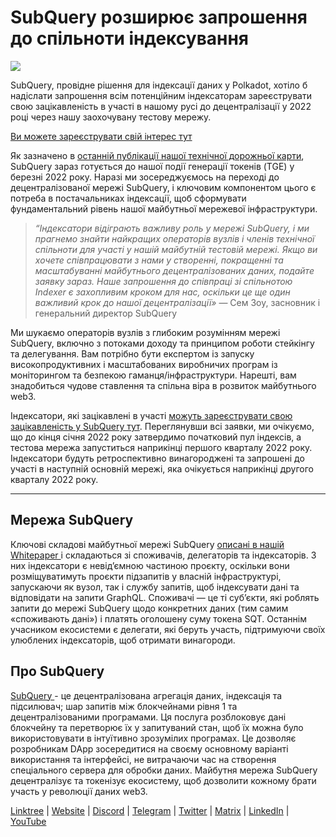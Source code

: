 # SubQuery розширює запрошення до спільноти індексування

![](https://miro.medium.com/max/1400/1*qa014uV1jHA2WTVhUadrdA.png)

SubQuery, провідне рішення для індексації даних у Polkadot, хотіло б надіслати запрошення всім потенційним індексаторам зареєструвати свою зацікавленість в участі в нашому русі до децентралізації у 2022 році через нашу заохочувану тестову мережу.

[Ви можете зареєструвати свій інтерес тут ](https://forms.gle/RyXyhb8T9Gxkwi7R9)

Як зазначено в [останній публікації нашої технічної дорожньої карти](https://subquery.medium.com/subquery-releases-technical-roadmap-2a3a383c49b), SubQuery зараз готується до нашої події генерації токенів (TGE) у березні 2022 року. Наразі ми зосереджуємось на переході до децентралізованої мережі SubQuery, і ключовим компонентом цього є потреба в постачальниках індексації, щоб сформувати фундаментальний рівень нашої майбутньої мережевої інфраструктури.

> _“Індексатори відіграють важливу роль у мережі SubQuery, і ми прагнемо знайти найкращих операторів вузлів і членів технічної спільноти для участі у нашій майбутній тестовій мережі. Якщо ви хочете співпрацювати з нами у створенні, покращенні та масштабуванні майбутнього децентралізованих даних, подайте заявку зараз. Наше запрошення до співпраці зі спільнотою Indexer є захопливим кроком для нас, оскільки це ще один важливий крок до нашої децентралізації»_ — Сем Зоу, засновник і генеральний директор SubQuery

Ми шукаємо операторів вузлів з глибоким розумінням мережі SubQuery, включно з потоками доходу та принципом роботи стейкінгу та делегування. Вам потрібно бути експертом із запуску високопродуктивних і масштабованих виробничих програм із моніторингом та безпекою гаманця/інфраструктури. Нарешті, вам знадобиться чудове ставлення та спільна віра в розвиток майбутнього web3.

Індексатори, які зацікавлені в участі [можуть зареєструвати свою зацікавленість у SubQuery тут](https://forms.gle/RyXyhb8T9Gxkwi7R9). Переглянувши всі заявки, ми очікуємо, що до кінця січня 2022 року затвердимо початковий пул індексів, а тестова мережа запуститься наприкінці першого кварталу 2022 року. Індексатори будуть ретроспективно винагороджені та запрошені до участі в наступній основній мережі, яка очікується наприкінці другого кварталу 2022 року.

---

## Мережа SubQuery

Ключові складові майбутньої мережі SubQuery [описані в нашій Whitepaper ](https://static.subquery.network/whitepaper.pdf) і складаються зі споживачів, делегаторів та індексаторів. З них індексатори є невід’ємною частиною проєкту, оскільки вони розміщуватимуть проєкти підзапитів у власній інфраструктурі, запускаючи як вузол, так і службу запитів, щоб індексувати дані та відповідати на запити GraphQL. Споживачі — це ті суб’єкти, які роблять запити до мережі SubQuery щодо конкретних даних (тим самим «споживають дані») і платять оголошену суму токена SQT. Останнім учасником екосистеми є делегати, які беруть участь, підтримуючи своїх улюблених індексаторів, щоб отримати винагороди.

## Про SubQuery

[ SubQuery ](https://subquery.network/) - це децентралізована агрегація даних, індексація та підсилювач; шар запитів між блокчейнами рівня 1 та децентралізованими програмами. Ця послуга розблоковує дані блокчейну та перетворює їх у запитуваний стан, щоб їх можна було використовувати в інтуїтивно зрозумілих програмах. Це дозволяє розробникам DApp зосередитися на своєму основному варіанті використання та інтерфейсі, не витрачаючи час на створення спеціального сервера для обробки даних. Майбутня мережа SubQuery децентралізує та токенізує екосистему, щоб дозволити кожному брати участь у революції даних web3.

​​[Linktree](https://linktr.ee/subquerynetwork)  |  [Website](https://subquery.network/)  |  [Discord](https://discord.com/invite/78zg8aBSMG)  |  [Telegram](https://t.me/subquerynetwork)  |  [Twitter](https://twitter.com/subquerynetwork)  |  [Matrix](https://matrix.to/#/#subquery:matrix.org)  |  [LinkedIn](https://www.linkedin.com/company/subquery)  |  [YouTube](https://www.youtube.com/channel/UCi1a6NUUjegcLHDFLr7CqLw)
